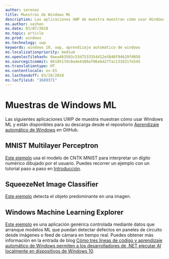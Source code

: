 ```yaml
---
author: serenaz
title: Muestras de Windows ML
description: Las aplicaciones UWP de muestra muestran cómo usar Windows ML.
ms.author: sezhen
ms.date: 03/07/2018
ms.topic: article
ms.prod: windows
ms.technology: uwp
keywords: windows 10, uwp, aprendizaje automático de windows
ms.localizationpriority: medium
ms.openlocfilehash: 0aea463503c53d7533354412e5840f94619fd056
ms.sourcegitcommit: 6618517dc0a4e4100af06e6d27fac133d317e545
ms.translationtype: HT
ms.contentlocale: es-ES
ms.lasthandoff: 03/28/2018
ms.locfileid: "1689371"
---
```

# <a name="windows-ml-samples"></a>Muestras de Windows ML

Las siguientes aplicaciones UWP de muestra muestran cómo usar Windows ML y están disponibles para su descarga desde el repositorio [Aprendizaje automático de Windows](https://github.com/Microsoft/Windows-Machine-Learning) en GitHub.

## <a name="mnist-multilayer-perceptron"></a>MNIST Multilayer Perceptron

[Este ejemplo](https://github.com/Microsoft/Windows-Machine-Learning/tree/master/Samples/UWP/MNIST) usa el modelo de CNTK MNIST para interpretar un dígito numérico dibujado por el usuario. Puedes recorrer un ejemplo con un tutorial paso a paso en [Introducción](get-started.md).

## <a name="squeezenet-image-classifier"></a>SqueezeNet Image Classifier

[Este ejemplo](https://github.com/Microsoft/Windows-Machine-Learning/tree/master/Samples/UWP/SqueezeNetObjectDetection) detecta el objeto predominante en una imagen.

## <a name="windows-machine-learning-explorer"></a>Windows Machine Learning Explorer

[Este ejemplo](https://github.com/Microsoft/Windows-Machine-Learning/tree/master/Samples/UWP/WinMLExplorer) es una aplicación genérica controlada mediante datos que arranque modelos ML que puedan detectar defectos en paneles de circuito desde imágenes o feed de cámara en tiempo real. Puedes obtener más información en la entrada de blog [Cómo tres líneas de código y aprendizaje automático de Windows permiten a los desarrolladores de .NET ejecutar AI localmente en dispositivos de Windows 10](https://aka.ms/winmlfordevsblog). 
